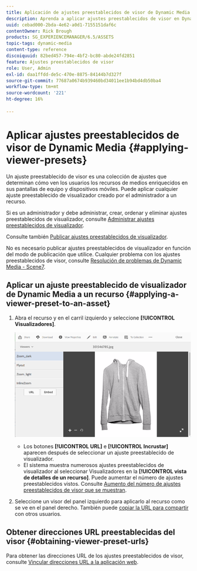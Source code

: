 ```yaml
---
title: Aplicación de ajustes preestablecidos de visor de Dynamic Media
description: Aprenda a aplicar ajustes preestablecidos de visor en Dynamic Media
uuid: cebad000-2bda-4e62-a0d1-7155151daf6c
contentOwner: Rick Brough
products: SG_EXPERIENCEMANAGER/6.5/ASSETS
topic-tags: dynamic-media
content-type: reference
discoiquuid: 82bed457-794e-4bf2-bc80-abde24fd2851
feature: Ajustes preestablecidos de visor
role: User, Admin
exl-id: daa1ffdd-de5c-470e-8875-84144b7d327f
source-git-commit: 77687a0674b939460bd34011ee1b94bd4db50ba4
workflow-type: tm+mt
source-wordcount: '221'
ht-degree: 16%

---
```


# Aplicar ajustes preestablecidos de visor de Dynamic Media {#applying-viewer-presets}

Un ajuste preestablecido de visor es una colección de ajustes que determinan cómo ven los usuarios los recursos de medios enriquecidos en sus pantallas de equipo y dispositivos móviles. Puede aplicar cualquier ajuste preestablecido de visualizador creado por el administrador a un recurso.

Si es un administrador y debe administrar, crear, ordenar y eliminar ajustes preestablecidos de visualizador, consulte [Administrar ajustes preestablecidos de visualizador](managing-viewer-presets.md).

Consulte también [Publicar ajustes preestablecidos de visualizador](managing-viewer-presets.md#publishing-viewer-presets).

No es necesario publicar ajustes preestablecidos de visualizador en función del modo de publicación que utilice.
Cualquier problema con los ajustes preestablecidos de visor, consulte [Resolución de problemas de Dynamic Media - Scene7](troubleshoot-dms7.md#viewers).

## Aplicar un ajuste preestablecido de visualizador de Dynamic Media a un recurso {#applying-a-viewer-preset-to-an-asset}

1. Abra el recurso y en el carril izquierdo y seleccione **[!UICONTROL Visualizadores]**.

   ![chlimage_1-104](assets/chlimage_1-104.png)

   * Los botones **[!UICONTROL URL]** e **[!UICONTROL Incrustar]** aparecen después de seleccionar un ajuste preestablecido de visualizador.
   * El sistema muestra numerosos ajustes preestablecidos de visualizador al seleccionar Visualizadores en la **[!UICONTROL vista de detalles de un recurso]**. Puede aumentar el número de ajustes preestablecidos vistos. Consulte [Aumento del número de ajustes preestablecidos de visor que se muestran](managing-viewer-presets.md).

1. Seleccione un visor del panel izquierdo para aplicarlo al recurso como se ve en el panel derecho. También puede [copiar la URL para compartir](linking-urls-to-yourwebapplication.md) con otros usuarios.

## Obtener direcciones URL preestablecidas del visor {#obtaining-viewer-preset-urls}

Para obtener las direcciones URL de los ajustes preestablecidos de visor, consulte [Vincular direcciones URL a la aplicación web](linking-urls-to-yourwebapplication.md).
